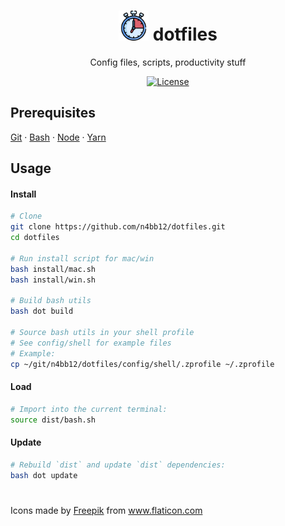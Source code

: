 <h1 align="center">
  <img alt="Logo" src="icon.png" height="48">
  dotfiles
</h1>

<p align="center">
  Config files, scripts, productivity stuff
</p>

<p align="center">
  <a href="https://raw.githubusercontent.com/n4bb12/dotfiles/master/LICENSE">
    <img alt="License" src="https://flat.badgen.net/github/license/n4bb12/dotfiles?icon=github">
  </a>
</p>

## Prerequisites

[Git](https://git-scm.com/book/en/v2/Getting-Started-Installing-Git) &middot; [Bash](https://www.google.de/search?q=install+bash) &middot; [Node](https://nodejs.org/en/download) &middot; [Yarn](https://yarnpkg.com/lang/en/docs/install)

## Usage

#### Install

```bash
# Clone
git clone https://github.com/n4bb12/dotfiles.git
cd dotfiles

# Run install script for mac/win
bash install/mac.sh
bash install/win.sh

# Build bash utils
bash dot build

# Source bash utils in your shell profile
# See config/shell for example files
# Example:
cp ~/git/n4bb12/dotfiles/config/shell/.zprofile ~/.zprofile
```

#### Load

```bash
# Import into the current terminal:
source dist/bash.sh
```

#### Update

```bash
# Rebuild `dist` and update `dist` dependencies:
bash dot update
```

#

<div>Icons made by <a href="https://www.freepik.com" title="Freepik">Freepik</a> from <a href="https://www.flaticon.com/" title="Flaticon">www.flaticon.com</a></div>

